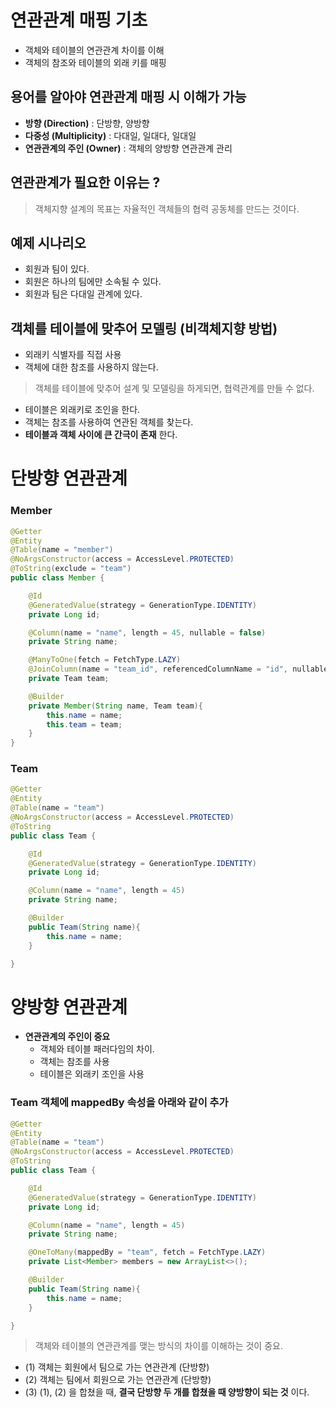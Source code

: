 # 연관관계 매핑 기초
- 객체와 테이블의 연관관계 차이를 이해
- 객체의 참조와 테이블의 외래 키를 매핑

## 용어를 알아야 연관관계 매핑 시 이해가 가능
- __방향 (Direction)__ : 단방향, 양방향
- __다중성 (Multiplicity)__ : 다대일, 일대다, 일대일
- __연관관계의 주인 (Owner)__ : 객체의 양방향 연관관계 관리

## 연관관계가 필요한 이유는 ?
> 객체지향 설계의 목표는 자율적인 객체들의 협력 공동체를 만드는 것이다.

## 예제 시나리오
- 회원과 팀이 있다.
- 회원은 하나의 팀에만 소속될 수 있다.
- 회원과 팀은 다대일 관계에 있다.

## 객체를 테이블에 맞추어 모델링 (비객체지향 방법)
- 외래키 식별자를 직접 사용
- 객체에 대한 참조를 사용하지 않는다.

> 객체를 테이블에 맞추어 설계 및 모델링을 하게되면, 협력관계를 만들 수 없다.
- 테이블은 외래키로 조인을 한다.
- 객체는 참조를 사용하여 연관된 객체를 찾는다.
- __테이블과 객체 사이에 큰 간극이 존재__ 한다.
   
   
# 단방향 연관관계

### Member
```java
@Getter
@Entity
@Table(name = "member")
@NoArgsConstructor(access = AccessLevel.PROTECTED)
@ToString(exclude = "team")
public class Member {

    @Id
    @GeneratedValue(strategy = GenerationType.IDENTITY)
    private Long id;

    @Column(name = "name", length = 45, nullable = false)
    private String name;

    @ManyToOne(fetch = FetchType.LAZY)
    @JoinColumn(name = "team_id", referencedColumnName = "id", nullable = false)
    private Team team;

    @Builder
    private Member(String name, Team team){
        this.name = name;
        this.team = team;
    }
}
```

### Team
```java
@Getter
@Entity
@Table(name = "team")
@NoArgsConstructor(access = AccessLevel.PROTECTED)
@ToString
public class Team {

    @Id
    @GeneratedValue(strategy = GenerationType.IDENTITY)
    private Long id;

    @Column(name = "name", length = 45)
    private String name;

    @Builder
    public Team(String name){
        this.name = name;
    }

}
```
   
   
# 양방향 연관관계
- __연관관계의 주인이 중요__
  - 객체와 테이블 패러다임의 차이.
  - 객체는 참조를 사용
  - 테이블은 외래키 조인을 사용

### Team 객체에 mappedBy 속성을 아래와 같이 추가
```java
@Getter
@Entity
@Table(name = "team")
@NoArgsConstructor(access = AccessLevel.PROTECTED)
@ToString
public class Team {

    @Id
    @GeneratedValue(strategy = GenerationType.IDENTITY)
    private Long id;

    @Column(name = "name", length = 45)
    private String name;

    @OneToMany(mappedBy = "team", fetch = FetchType.LAZY)
    private List<Member> members = new ArrayList<>();

    @Builder
    public Team(String name){
        this.name = name;
    }

}
```

> 객체와 테이블의 연관관계를 맺는 방식의 차이를 이해하는 것이 중요.
- (1) 객체는 회원에서 팀으로 가는 연관관계 (단방향)
- (2) 객체는 팀에서 회원으로 가는 연관관계 (단방향)
- (3) (1), (2) 을 합쳤을 때, __결국 단방향 두 개를 합쳤을 때 양방향이 되는 것__ 이다.

